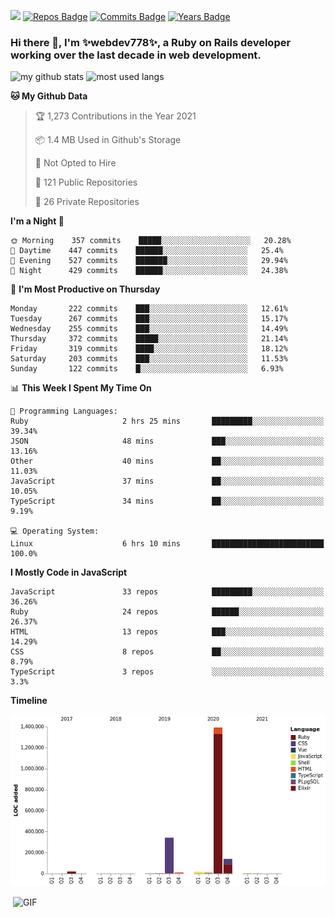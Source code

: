 ![](https://visitor-badge.glitch.me/badge?page_id=webdev778.webdev778)
[![Repos Badge](https://badges.pufler.dev/repos/webdev778)](https://badges.pufler.dev)
[![Commits Badge](https://badges.pufler.dev/commits/monthly/webdev778)](https://badges.pufler.dev)
[![Years Badge](https://badges.pufler.dev/years/webdev778)](https://badges.pufler.dev)
### Hi there 👋, I'm ✨webdev778✨, a Ruby on Rails developer working over the last decade in web development.


![my github stats](https://github-readme-stats.vercel.app/api?username=webdev778&show_icons=true&theme=tokyonight&line_height=27)
![most used langs](https://github-readme-stats.vercel.app/api/top-langs/?username=webdev778&hide=css,html&theme=tokyonight)

<!--START_SECTION:waka-->
**🐱 My Github Data** 

> 🏆 1,273 Contributions in the Year 2021
 > 
> 📦 1.4 MB Used in Github's Storage 
 > 
> 🚫 Not Opted to Hire
 > 
> 📜 121 Public Repositories 
 > 
> 🔑 26 Private Repositories  
 > 
**I'm a Night 🦉** 

```text
🌞 Morning    357 commits    █████░░░░░░░░░░░░░░░░░░░░   20.28% 
🌆 Daytime    447 commits    ██████░░░░░░░░░░░░░░░░░░░   25.4% 
🌃 Evening    527 commits    ███████░░░░░░░░░░░░░░░░░░   29.94% 
🌙 Night      429 commits    ██████░░░░░░░░░░░░░░░░░░░   24.38%

```
📅 **I'm Most Productive on Thursday** 

```text
Monday       222 commits    ███░░░░░░░░░░░░░░░░░░░░░░   12.61% 
Tuesday      267 commits    ███░░░░░░░░░░░░░░░░░░░░░░   15.17% 
Wednesday    255 commits    ███░░░░░░░░░░░░░░░░░░░░░░   14.49% 
Thursday     372 commits    █████░░░░░░░░░░░░░░░░░░░░   21.14% 
Friday       319 commits    ████░░░░░░░░░░░░░░░░░░░░░   18.12% 
Saturday     203 commits    ███░░░░░░░░░░░░░░░░░░░░░░   11.53% 
Sunday       122 commits    █░░░░░░░░░░░░░░░░░░░░░░░░   6.93%

```


📊 **This Week I Spent My Time On** 

```text
💬 Programming Languages: 
Ruby                     2 hrs 25 mins       █████████░░░░░░░░░░░░░░░░   39.34% 
JSON                     48 mins             ███░░░░░░░░░░░░░░░░░░░░░░   13.16% 
Other                    40 mins             ██░░░░░░░░░░░░░░░░░░░░░░░   11.03% 
JavaScript               37 mins             ██░░░░░░░░░░░░░░░░░░░░░░░   10.05% 
TypeScript               34 mins             ██░░░░░░░░░░░░░░░░░░░░░░░   9.19%

💻 Operating System: 
Linux                    6 hrs 10 mins       █████████████████████████   100.0%

```

**I Mostly Code in JavaScript** 

```text
JavaScript               33 repos            █████████░░░░░░░░░░░░░░░░   36.26% 
Ruby                     24 repos            ██████░░░░░░░░░░░░░░░░░░░   26.37% 
HTML                     13 repos            ███░░░░░░░░░░░░░░░░░░░░░░   14.29% 
CSS                      8 repos             ██░░░░░░░░░░░░░░░░░░░░░░░   8.79% 
TypeScript               3 repos             ░░░░░░░░░░░░░░░░░░░░░░░░░   3.3%

```


**Timeline**

![Chart not found](https://raw.githubusercontent.com/webdev778/webdev778/master/charts/bar_graph.png) 


<!--END_SECTION:waka-->

<img align="right" alt="GIF" src="https://github.com/webdev778/webdev778/blob/main/code.gif?raw=true" width="500" height="320" />

<!--
**webdev778/webdev778** is a ✨ _special_ ✨ repository because its `README.md` (this file) appears on your GitHub profile.

Here are some ideas to get you started:

- 🔭 I’m currently working on ...
- 🌱 I’m currently learning ...
- 👯 I’m looking to collaborate on ...
- 🤔 I’m looking for help with ...
- 💬 Ask me about ...
- 📫 How to reach me: ...
- 😄 Pronouns: ...
- ⚡ Fun fact: ...
-->
